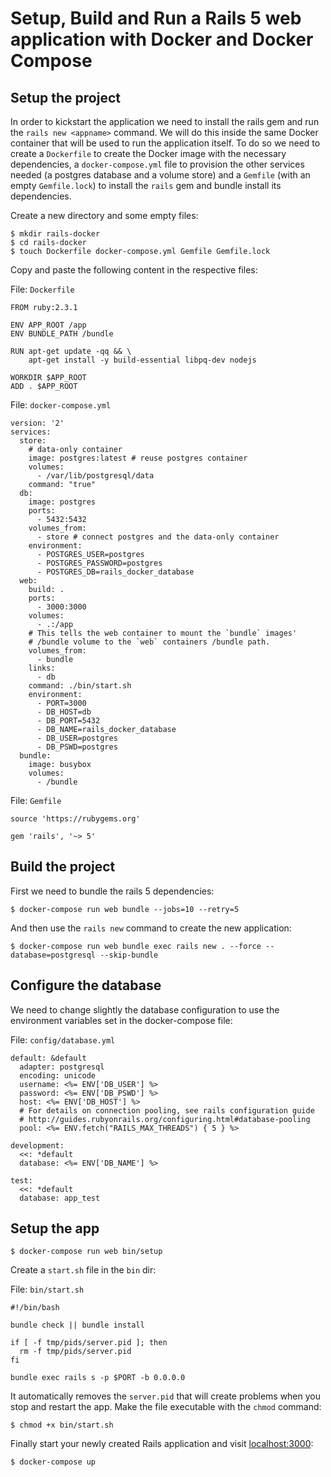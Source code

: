 # Setup, Build and Run a Rails 5 web application with Docker and Docker Compose

## Setup the project

In order to kickstart the application we need to install the rails gem and run the
`rails new <appname>` command. We will do this inside the same Docker container
that will be used to run the application itself. To do so we need to create a
`Dockerfile` to create the Docker image with the necessary dependencies, a
`docker-compose.yml` file to provision the other services needed (a postgres
database and a volume store) and a `Gemfile` (with an empty `Gemfile.lock`) to
install the `rails` gem and bundle install its dependencies.

Create a new directory and some empty files:

```
$ mkdir rails-docker
$ cd rails-docker
$ touch Dockerfile docker-compose.yml Gemfile Gemfile.lock
```

Copy and paste the following content in the respective files:

File: `Dockerfile`

```
FROM ruby:2.3.1

ENV APP_ROOT /app
ENV BUNDLE_PATH /bundle

RUN apt-get update -qq && \
    apt-get install -y build-essential libpq-dev nodejs

WORKDIR $APP_ROOT
ADD . $APP_ROOT
```

File: `docker-compose.yml`

```
version: '2'
services:
  store:
    # data-only container
    image: postgres:latest # reuse postgres container
    volumes:
      - /var/lib/postgresql/data
    command: "true"
  db:
    image: postgres
    ports:
      - 5432:5432
    volumes_from:
      - store # connect postgres and the data-only container
    environment:
      - POSTGRES_USER=postgres
      - POSTGRES_PASSWORD=postgres
      - POSTGRES_DB=rails_docker_database
  web:
    build: .
    ports:
      - 3000:3000
    volumes:
      - .:/app
    # This tells the web container to mount the `bundle` images'
    # /bundle volume to the `web` containers /bundle path.
    volumes_from:
      - bundle
    links:
      - db
    command: ./bin/start.sh
    environment:
      - PORT=3000
      - DB_HOST=db
      - DB_PORT=5432
      - DB_NAME=rails_docker_database
      - DB_USER=postgres
      - DB_PSWD=postgres
  bundle:
    image: busybox
    volumes:
      - /bundle
```

File: `Gemfile`

```
source 'https://rubygems.org'

gem 'rails', '~> 5'
```

## Build the project

First we need to bundle the rails 5 dependencies:

```
$ docker-compose run web bundle --jobs=10 --retry=5
```

And then use the `rails new` command to create the new application:

```
$ docker-compose run web bundle exec rails new . --force --database=postgresql --skip-bundle
```

## Configure the database

We need to change slightly the database configuration to use the environment
variables set in the docker-compose file:

File: `config/database.yml`

```
default: &default
  adapter: postgresql
  encoding: unicode
  username: <%= ENV['DB_USER'] %>
  password: <%= ENV['DB_PSWD'] %>
  host: <%= ENV['DB_HOST'] %>
  # For details on connection pooling, see rails configuration guide
  # http://guides.rubyonrails.org/configuring.html#database-pooling
  pool: <%= ENV.fetch("RAILS_MAX_THREADS") { 5 } %>

development:
  <<: *default
  database: <%= ENV['DB_NAME'] %>

test:
  <<: *default
  database: app_test
```

## Setup the app

```
$ docker-compose run web bin/setup
```

Create a `start.sh` file in the `bin` dir:

File: `bin/start.sh`

```
#!/bin/bash

bundle check || bundle install

if [ -f tmp/pids/server.pid ]; then
  rm -f tmp/pids/server.pid
fi

bundle exec rails s -p $PORT -b 0.0.0.0
```

It automatically removes the `server.pid` that will create problems when you stop
and restart the app.
Make the file executable with the `chmod` command:

```
$ chmod +x bin/start.sh
```

Finally start your newly created Rails application and visit [localhost:3000](http://localhost:3000):

```
$ docker-compose up
```
